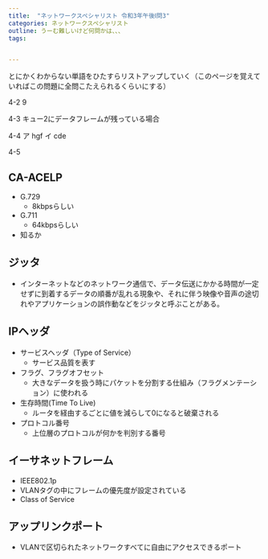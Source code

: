 ```yaml
---
title:  "ネットワークスペシャリスト 令和3年午後Ⅰ問3"
categories: ネットワークスペシャリスト
outline: うーむ難しいけど何問かは、、、
tags:


---
```



とにかくわからない単語をひたすらリストアップしていく（このページを覚えていればこの問題に全問こたえられるくらいにする）



4-2
9

4-3
キュー2にデータフレームが残っている場合

4-4
ア
hgf
イ
cde

4-5

## CA-ACELP

- G.729
  - 8kbpsらしい
- G.711
  - 64kbpsらしい
- 知るか

## ジッタ

- インターネットなどのネットワーク通信で、データ伝送にかかる時間が一定せずに到着するデータの順番が乱れる現象や、それに伴う映像や音声の途切れやアプリケーションの誤作動などをジッタと呼ぶことがある。

## IPヘッダ

- サービスヘッダ（Type of Service）
  - サービス品質を表す
- フラグ、フラグオフセット
  - 大きなデータを扱う時にパケットを分割する仕組み（フラグメンテーション）に使われる
- 生存時間(Time To Live)
  - ルータを経由するごとに値を減らして0になると破棄される
- プロトコル番号
  - 上位層のプロトコルが何かを判別する番号

## イーサネットフレーム

- IEEE802.1p
- VLANタグの中にフレームの優先度が設定されている
- Class of Service


## アップリンクポート

- VLANで区切られたネットワークすべてに自由にアクセスできるポート
